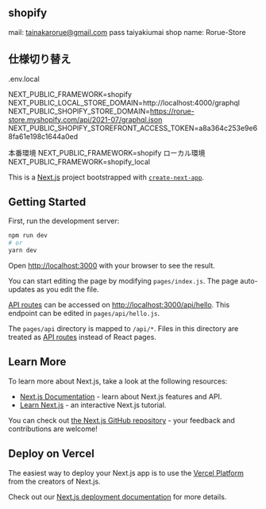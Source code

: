## shopify

mail:
tainakarorue@gmail.com
pass
taiyakiumai
shop name:
Rorue-Store

## 仕様切り替え

.env.local

NEXT_PUBLIC_FRAMEWORK=shopify
NEXT_PUBLIC_LOCAL_STORE_DOMAIN=http://localhost:4000/graphql
NEXT_PUBLIC_SHOPIFY_STORE_DOMAIN=https://rorue-store.myshopify.com/api/2021-07/graphql.json
NEXT_PUBLIC_SHOPIFY_STOREFRONT_ACCESS_TOKEN=a8a364c253e9e68fa61e198c1644a0ed

本番環境
NEXT_PUBLIC_FRAMEWORK=shopify
ローカル環境
NEXT_PUBLIC_FRAMEWORK=shopify_local

This is a [Next.js](https://nextjs.org/) project bootstrapped with [`create-next-app`](https://github.com/vercel/next.js/tree/canary/packages/create-next-app).

## Getting Started

First, run the development server:

```bash
npm run dev
# or
yarn dev
```

Open [http://localhost:3000](http://localhost:3000) with your browser to see the result.

You can start editing the page by modifying `pages/index.js`. The page auto-updates as you edit the file.

[API routes](https://nextjs.org/docs/api-routes/introduction) can be accessed on [http://localhost:3000/api/hello](http://localhost:3000/api/hello). This endpoint can be edited in `pages/api/hello.js`.

The `pages/api` directory is mapped to `/api/*`. Files in this directory are treated as [API routes](https://nextjs.org/docs/api-routes/introduction) instead of React pages.

## Learn More

To learn more about Next.js, take a look at the following resources:

- [Next.js Documentation](https://nextjs.org/docs) - learn about Next.js features and API.
- [Learn Next.js](https://nextjs.org/learn) - an interactive Next.js tutorial.

You can check out [the Next.js GitHub repository](https://github.com/vercel/next.js/) - your feedback and contributions are welcome!

## Deploy on Vercel

The easiest way to deploy your Next.js app is to use the [Vercel Platform](https://vercel.com/new?utm_medium=default-template&filter=next.js&utm_source=create-next-app&utm_campaign=create-next-app-readme) from the creators of Next.js.

Check out our [Next.js deployment documentation](https://nextjs.org/docs/deployment) for more details.
